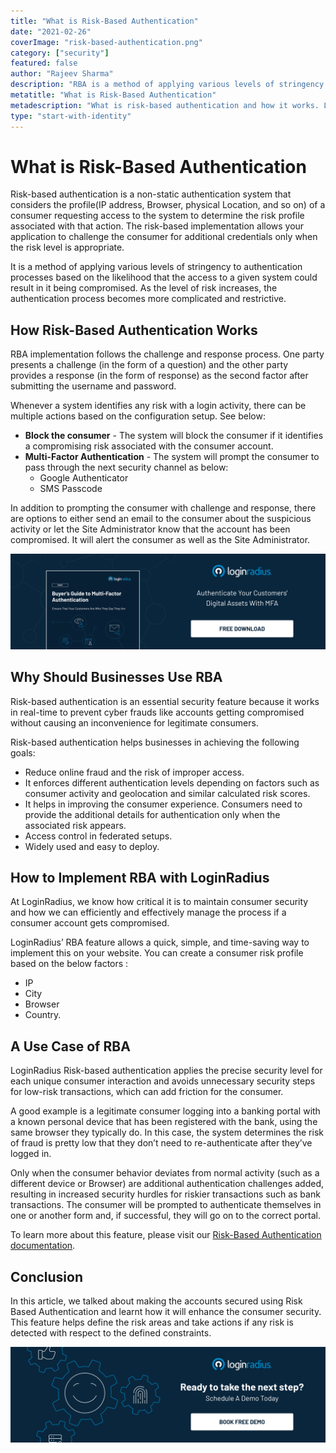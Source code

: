 ```yaml
---
title: "What is Risk-Based Authentication"
date: "2021-02-26"
coverImage: "risk-based-authentication.png"
category: ["security"]
featured: false
author: "Rajeev Sharma"
description: "RBA is a method of applying various levels of stringency to authentication processes based on the likelihood that the access to a given system could result in it being compromised. As the level of risk increases, authentication becomes more restrictive."
metatitle: "What is Risk-Based Authentication"
metadescription: "What is risk-based authentication and how it works. Learn why businesses should use RBA and learn how to implement it using the LoginRadius RBA feature."
type: "start-with-identity"
---
```


# What is Risk-Based Authentication

Risk-based authentication is a non-static authentication system that considers the profile(IP address, Browser, physical Location, and so on) of a consumer requesting access to the system to determine the risk profile associated with that action. The risk-based implementation allows your application to challenge the consumer for additional credentials only when the risk level is appropriate.

It is a method of applying various levels of stringency to authentication processes based on the likelihood that the access to a given system could result in it being compromised. As the level of risk increases, the authentication process becomes more complicated and restrictive.

## How Risk-Based Authentication Works

RBA implementation follows the challenge and response process. One party presents a challenge (in the form of a question) and the other party provides a response (in the form of response) as the second factor after submitting the username and password.

Whenever a system identifies any risk with a login activity, there can be multiple actions based on the configuration setup. See below:

- **Block the consumer** - The system will block the consumer if it identifies a compromising risk associated with the consumer account.
- **Multi-Factor Authentication** - The system will prompt the consumer to pass through the next security channel as below:
  - Google Authenticator
  - SMS Passcode

In addition to prompting the consumer with challenge and response, there are options to either send an email to the consumer about the suspicious activity or let the Site Administrator know that the account has been compromised. It will alert the consumer as well as the Site Administrator.

[![mfa](mfa.png)](https://www.loginradius.com/resource/buyers-guide-to-multi-factor-authentication/)

## Why Should Businesses Use RBA

Risk-based authentication is an essential security feature because it works in real-time to prevent cyber frauds like accounts getting compromised without causing an inconvenience for legitimate consumers.

Risk-based authentication helps businesses in achieving the following goals:

- Reduce online fraud and the risk of improper access.
- It enforces different authentication levels depending on factors such as consumer activity and geolocation and similar calculated risk scores.
- It helps in improving the consumer experience. Consumers need to provide the additional details for authentication only when the associated risk appears.
- Access control in federated setups.
- Widely used and easy to deploy.

## How to Implement RBA with LoginRadius

At LoginRadius, we know how critical it is to maintain consumer security and how we can efficiently and effectively manage the process if a consumer account gets compromised.

LoginRadius’ RBA feature allows a quick, simple, and time-saving way to implement this on your website. You can create a consumer risk profile based on the below factors :

- IP
- City
- Browser
- Country.

## A Use Case of RBA

LoginRadius Risk-based authentication applies the precise security level for each unique consumer interaction and avoids unnecessary security steps for low-risk transactions, which can add friction for the consumer.

A good example is a legitimate consumer logging into a banking portal with a known personal device that has been registered with the bank, using the same browser they typically do. In this case, the system determines the risk of fraud is pretty low that they don’t need to re-authenticate after they’ve logged in.

Only when the consumer behavior deviates from normal activity (such as a different device or Browser) are additional authentication challenges added, resulting in increased security hurdles for riskier transactions such as bank transactions. The consumer will be prompted to authenticate themselves in one or another form and, if successful, they will go on to the correct portal.

To learn more about this feature, please visit our [Risk-Based Authentication documentation](https://www.loginradius.com/docs/api/v2/admin-console/platform-security/risk-based-auth/).

## Conclusion

In this article, we talked about making the accounts secured using Risk Based Authentication and learnt how it will enhance the consumer security. This feature helps define the risk areas and take actions if any risk is detected with respect to the defined constraints.

[![book-a-demo-loginradius](../assets/book-a-demo-loginradius.png)](https://www.loginradius.com/book-a-demo/)
